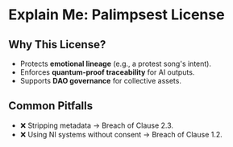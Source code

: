 # Explain Me: Palimpsest License

## Why This License?
- Protects **emotional lineage** (e.g., a protest song's intent).
- Enforces **quantum-proof traceability** for AI outputs.
- Supports **DAO governance** for collective assets.

## Common Pitfalls
- ❌ Stripping metadata → Breach of Clause 2.3.
- ❌ Using NI systems without consent → Breach of Clause 1.2.

